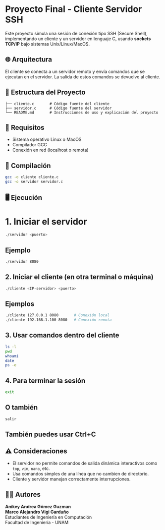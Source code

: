 # Proyecto Final - Cliente Servidor SSH

Este proyecto simula una sesión de conexión tipo SSH (Secure Shell), implementando un cliente y un servidor en lenguaje C, usando **sockets TCP/IP** bajo sistemas Unix/Linux/MacOS.

## 🌐 Arquitectura

El cliente se conecta a un servidor remoto y envía comandos que se ejecutan en el servidor. La salida de estos comandos se devuelve al cliente. 

## 📂 Estructura del Proyecto

```
├── cliente.c       # Código fuente del cliente
├── servidor.c      # Código fuente del servidor
└── README.md       # Instrucciones de uso y explicación del proyecto
```

## 🔧 Requisitos

- Sistema operativo Linux o MacOS
- Compilador GCC
- Conexión en red (localhost o remota)

## 🚀 Compilación

```bash
gcc -o cliente cliente.c
gcc -o servidor servidor.c
```

## 🖥️ Ejecución
# 1. Iniciar el servidor
```bash
./servidor <puerto>
```
## Ejemplo
```bash
./servidor 8080
```

## 2. Iniciar el cliente (en otra terminal o máquina)
```bash
./cliente <IP-servidor> <puerto>
```

## Ejemplos
```bash
./cliente 127.0.0.1 8080       # Conexión local
./cliente 192.168.1.100 8080   # Conexión remota
```

## 3. Usar comandos dentro del cliente
```bash
ls -l
pwd
whoami
date
ps -e
```

## 4. Para terminar la sesión
```bash
exit
```
## O también
```bash
salir
```
## También puedes usar Ctrl+C


## ⚠️ Consideraciones

- El servidor no permite comandos de salida dinámica interactivos como `top`, `vim`, `nano`, etc.
- Usa comandos simples de una línea que no cambien de directorio.
- Cliente y servidor manejan correctamente interrupciones.

## 👨‍💻 Autores

**Anikey Andrea Gómez Guzman**  
**Marco Alejandro Vigi Garduño**  
Estudiantes de Ingeniería en Computación  
Facultad de Ingeniería - UNAM
